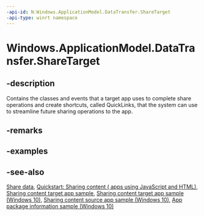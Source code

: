 ```yaml
---
-api-id: N:Windows.ApplicationModel.DataTransfer.ShareTarget
-api-type: winrt namespace
---
```


# Windows.ApplicationModel.DataTransfer.ShareTarget

## -description

Contains the classes and events that a target app uses to complete share operations and create shortcuts, called QuickLinks, that the system can use to streamline future sharing operations to the app.

## -remarks

## -examples

## -see-also

[Share data](https://docs.microsoft.com/windows/uwp/app-to-app/share-data), [Quickstart: Sharing content ( apps using JavaScript and HTML)](https://docs.microsoft.com/previous-versions/windows/apps/hh465261(v=win.10)), [Sharing content target app sample](https://go.microsoft.com/fwlink/p/?LinkID=267177), [Sharing content target app sample (Windows 10)](https://go.microsoft.com/fwlink/p/?LinkId=620597), [Sharing content source app sample (Windows 10)](https://go.microsoft.com/fwlink/p/?LinkId=620596), [App package information sample (Windows 10)](https://go.microsoft.com/fwlink/p/?LinkId=620581)

